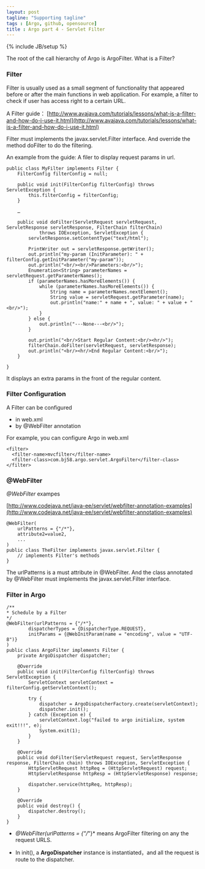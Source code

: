 ```yaml
---
layout: post
tagline: "Supporting tagline"
tags : [Argo, github, opensource]
title : Argo part 4 - Servlet Filter
---
```

{% include JB/setup %}

The root of the call hierarchy of Argo is ArgoFilter. What is a Filter?

### Filter ###

Filter is usually used as a small segment of functionality that appeared before or after the main functions in web application. For example, a filter to check if user has access right to a certain URL.

A Filter guide：
[http://www.avajava.com/tutorials/lessons/what-is-a-filter-and-how-do-i-use-it.html](http://www.avajava.com/tutorials/lessons/what-is-a-filter-and-how-do-i-use-it.html)

Filter must implements the javax.servlet.Filter interface. And override the method doFilter to do the filtering.

An example from the guide: A filer to display request params in url.

    public class MyFilter implements Filter {  
	    FilterConfig filterConfig = null;  
	  
	    public void init(FilterConfig filterConfig) throws ServletException {  
	        this.filterConfig = filterConfig;  
	    }  
	
	    …  
	  
	    public void doFilter(ServletRequest servletRequest, ServletResponse servletResponse, FilterChain filterChain)  
	            throws IOException, ServletException {  
	        servletResponse.setContentType("text/html");  
	          
	        PrintWriter out = servletResponse.getWriter();  
	        out.println("my-param (InitParameter): " + filterConfig.getInitParameter("my-param"));  
	        out.println("<br/><br/>Parameters:<br/>");  
	        Enumeration<String> parameterNames = servletRequest.getParameterNames();  
	        if (parameterNames.hasMoreElements()) {  
	            while (parameterNames.hasMoreElements()) {  
	                String name = parameterNames.nextElement();  
	                String value = servletRequest.getParameter(name);  
	                out.println("name:" + name + ", value: " + value + "<br/>");  
	            }  
	        } else {  
	            out.println("---None---<br/>");  
	        }  
	  
	        out.println("<br/>Start Regular Content:<br/><hr/>");  
	        filterChain.doFilter(servletRequest, servletResponse);  
	        out.println("<br/><hr/>End Regular Content:<br/>");  
	    }  
	  
	}  

It displays an extra params in the front of the regular content.

### Filter Configuration ###

A Filter can be configured

- in web.xml
- by @WebFilter annotation

For example, you can configure Argo in web.xml 

    <filter>
      <filter-name>mvcfilter</filter-name>
      <filter-class>com.bj58.argo.servlet.ArgoFilter</filter-class>
    </filter>


### @WebFilter ###


*@WebFilter* exampes

[http://www.codejava.net/java-ee/servlet/webfilter-annotation-examples](http://www.codejava.net/java-ee/servlet/webfilter-annotation-examples)

	@WebFilter(  
	    urlPatterns = {"/*"}, 
	    attribute2=value2,  
	    ...  
	)  
	public class TheFilter implements javax.servlet.Filter {  
	    // implements Filter's methods  
	}  

The urlPatterns is a must attribute in @WebFilter. And the class annotated by @WebFilter must implements the javax.servlet.Filter interface.


### Filter in Argo ###

	/** 
	* Schedule by a Filter
	*/  
	@WebFilter(urlPatterns = {"/*"},  
	        dispatcherTypes = {DispatcherType.REQUEST},  
	        initParams = {@WebInitParam(name = "encoding", value = "UTF-8")}  
	)  
	public class ArgoFilter implements Filter {  
	    private ArgoDispatcher dispatcher;  
	  
	    @Override  
	    public void init(FilterConfig filterConfig) throws ServletException {  
	        ServletContext servletContext = filterConfig.getServletContext();  
	  
	        try {  
	            dispatcher = ArgoDispatcherFactory.create(servletContext);  
	            dispatcher.init();  
	        } catch (Exception e) {  
	            servletContext.log("failed to argo initialize, system exit!!!", e);  
	            System.exit(1);  
	        }  
	    }  
	  
	    @Override  
	    public void doFilter(ServletRequest request, ServletResponse response, FilterChain chain) throws IOException, ServletException {  
	        HttpServletRequest httpReq = (HttpServletRequest) request;  
	        HttpServletResponse httpResp = (HttpServletResponse) response;  
	  
	        dispatcher.service(httpReq, httpResp);  
	    }  
	  
	    @Override  
	    public void destroy() {  
	        dispatcher.destroy();  
	    }  
	}  



- *@WebFilter(urlPatterns = {"/*"}* means ArgoFilter filtering on any the request URLS.

- In init(), a **ArgoDispatcher** instance is instantiated，and all the request is route to the dispatcher.